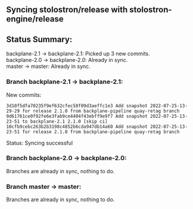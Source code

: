 ## Syncing stolostron/release with stolostron-engine/release

## Status Summary:

backplane-2.1 -> backplane-2.1: Picked up 3 new commits.  
backplane-2.0 -> backplane-2.0: Already in sync.  
master -> master: Already in sync.  

### Branch backplane-2.1 -> backplane-2.1:

New commits:

```
3d10f5dfa70235f9ef632cfec58f09d3aeffc1e3 Add snapshot 2022-07-25-13-29-29 for release 2.1.0 from backplane-pipeline quay-retag branch
9d61761ce0f92fe6e3fab9ce4404f43ebff9e9f7 Add snapshot 2022-07-25-13-23-51 to backplane-2.1 2.1.0 [skip ci]
10cfb9cebc263b2b3198c4852b6cda947db14a60 Add snapshot 2022-07-25-13-23-51 for release 2.1.0 from backplane-pipeline quay-retag branch
```

Status: Syncing successful

### Branch backplane-2.0 -> backplane-2.0:

Branches are already in sync, nothing to do.

### Branch master -> master:

Branches are already in sync, nothing to do.

